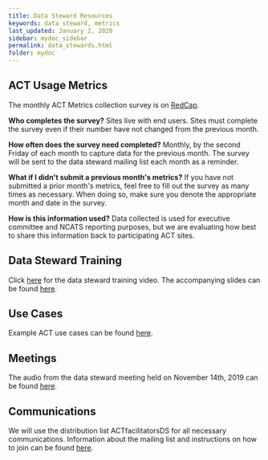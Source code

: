 ```yaml
---
title: Data Steward Resources
keywords: data steward, metrics
last_updated: January 2, 2020
sidebar: mydoc_sidebar
permalink: data_stewards.html
folder: mydoc
---
```


## ACT Usage Metrics

The monthly ACT Metrics collection survey is on [RedCap](https://www.ctsiredcap.pitt.edu/redcap/surveys/?s=JPTYEE8AEP).

**Who completes the survey?** Sites live with end users. Sites must complete the survey even if their number have not changed from the previous month.

**How often does the survey need completed?** Monthly, by the second Friday of each month to capture data for the previous month. The survey will be sent to the data steward mailing list each month as a reminder.

**What if I didn't submit a previous month's metrics?** If you have not submitted a prior month's metrics, feel free to fill out the survey as many times as necessary. When doing so, make sure you denote the appropriate month and date in the survey.

**How is this information used?** Data collected is used for executive committee and NCATS reporting purposes, but we are evaluating how best to share this information back to participating ACT sites.

## Data Steward Training
Click [here](https://www.youtube.com/watch?v=XjiX-s1MYTQ&feature=youtu.be) for the data steward training video. The accompanying slides can be found [here](https://pitt.box.com/s/3v4pl0fchijoanpx17fpaqt60gnuvzmu).

## Use Cases
Example ACT use cases can be found [here](https://github.com/dbmi-pitt/ACT-Network/wiki/Use-Cases).

## Meetings
The audio from the data steward meeting held on November 14th, 2019 can be found [here](https://pitt.box.com/s/u2y85gjaby5qqdd3h17wqxo06or2wjlu). 

## Communications
We will use the distribution list ACTfacilitatorsDS for all necessary communications. Information about the mailing list and instructions on how to join can be found [here](/ds_list.html).

